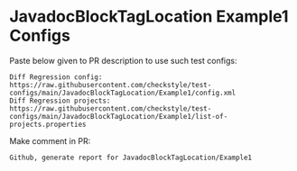 # JavadocBlockTagLocation Example1 Configs
Paste below given to PR description to use such test configs:
```
Diff Regression config: https://raw.githubusercontent.com/checkstyle/test-configs/main/JavadocBlockTagLocation/Example1/config.xml
Diff Regression projects: https://raw.githubusercontent.com/checkstyle/test-configs/main/JavadocBlockTagLocation/Example1/list-of-projects.properties
```
Make comment in PR:
```
Github, generate report for JavadocBlockTagLocation/Example1
```
